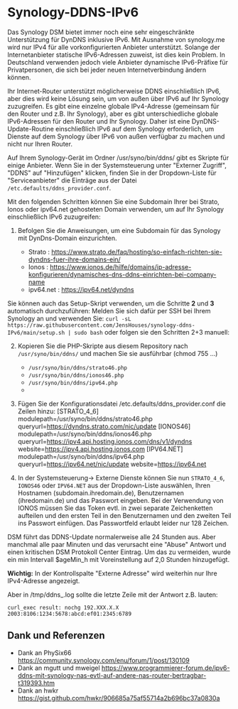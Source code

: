 # Synology-DDNS-IPv6
Das Synology DSM bietet immer noch eine sehr eingeschränkte Unterstützung für DynDNS inklusive IPv6. Mit Ausnahme von synology.me wird nur IPv4 für alle vorkonfigurierten Anbieter unterstützt. Solange der Internetanbieter statische IPv6-Adressen zuweist, ist dies kein Problem. In Deutschland verwenden jedoch viele Anbieter dynamische IPv6-Präfixe für Privatpersonen, die sich bei jeder neuen Internetverbindung ändern können.

Ihr Internet-Router unterstützt möglicherweise DDNS einschließlich IPv6, aber dies wird keine Lösung sein, um von außen über IPv6 auf Ihr Synology zuzugreifen. Es gibt eine einzelne globale IPv4-Adresse (gemeinsam für den Router und z.B. Ihr Synology), aber es gibt unterschiedliche globale IPv6-Adressen für den Router und Ihr Synology. Daher ist eine DynDNS-Update-Routine einschließlich IPv6 auf dem Synology erforderlich, um Dienste auf dem Synology über IPv6 von außen verfügbar zu machen und nicht nur Ihren Router.

Auf Ihrem Synology-Gerät im Ordner /usr/syno/bin/ddns/ gibt es Skripte für einige Anbieter. Wenn Sie in der Systemsteuerung unter "Externer Zugriff", "DDNS" auf "Hinzufügen" klicken, finden Sie in der Dropdown-Liste für "Serviceanbieter" die Einträge aus der Datei `/etc.defaults/ddns_provider.conf`.

Mit den folgenden Schritten können Sie eine Subdomain Ihrer bei Strato, Ionos oder ipv64.net gehosteten Domain verwenden, um auf Ihr Synology einschließlich IPv6 zuzugreifen:
1) Befolgen Sie die Anweisungen, um eine Subdomain für das Synology mit DynDns-Domain einzurichten.

   - Strato    : https://www.strato.de/faq/hosting/so-einfach-richten-sie-dyndns-fuer-ihre-domains-ein/
   - Ionos     : https://www.ionos.de/hilfe/domains/ip-adresse-konfigurieren/dynamisches-dns-ddns-einrichten-bei-company-name
   - ipv64.net : https://ipv64.net/dyndns

Sie können auch das Setup-Skript verwenden, um die Schritte **2** und **3** automatisch durchzuführen:
Melden Sie sich dafür per SSH bei Ihrem Synology an und verwenden Sie:
`curl -sL https://raw.githubusercontent.com/JensHouses/synology-ddns-IPv6/main/setup.sh | sudo bash`
oder folgen sie den Schritten 2+3 manuell:

2) Kopieren Sie die PHP-Skripte aus diesem Repository nach `/usr/syno/bin/ddns/` und machen Sie sie ausführbar (chmod 755 ...)
   - `/usr/syno/bin/ddns/strato46.php`
   - `/usr/syno/bin/ddns/ionos46.php`
   - `/usr/syno/bin/ddns/ipv64.php`
   - 
3) Fügen Sie der Konfigurationsdatei /etc.defaults/ddns_provider.conf die Zeilen hinzu:
       [STRATO_4_6]
         modulepath=/usr/syno/bin/ddns/strato46.php
         queryurl=https://dyndns.strato.com/nic/update
       [IONOS46]
         modulepath=/usr/syno/bin/ddns/ionos46.php
         queryurl=https://ipv4.api.hosting.ionos.com/dns/v1/dyndns
         website=https://ipv4.api.hosting.ionos.com
       [IPV64.NET]
         modulepath=/usr/syno/bin/ddns/ipv64.php
         queryurl=https://ipv64.net/nic/update
         website=https://ipv64.net
   
5) In der Systemsteuerung-> Externe Dienste können Sie nun `STRATO_4_6`, `IONOS46` oder `IPV64.NET` aus der Dropdown-Liste auswählen, Ihren Hostnamen (subdomain.ihredomain.de), Benutzernamen (ihredomain.de) und das Passwort eingeben.
   Bei der Verwendung von IONOS müssen Sie das Token evtl. in zwei separate Zeichenketten aufteilen und den ersten Teil in den Benutzernamen und den zweiten Teil ins Passwort einfügen. Das Passwortfeld erlaubt leider nur 128 Zeichen.

DSM führt das DDNS-Update normalerweise alle 24 Stunden aus. Aber manchmal alle paar Minuten und das verursacht eine "Abuse" Antwort und einen kritischen DSM Protokoll Center Eintrag. Um das zu vermeiden, wurde ein min Intervall $ageMin_h mit Voreinstellung auf 2,0 Stunden hinzugefügt.

**Wichtig:** In der Kontrollspalte "Externe Adresse" wird weiterhin nur Ihre IPv4-Adresse angezeigt.

Aber in /tmp/ddns_<dienstname>.log sollte die letzte Zeile mit der Antwort z.B. lauten:

`curl_exec result: nochg 192.XXX.X.X 2003:8106:1234:5678:abcd:ef01:2345:6789`

## Dank und Referenzen
- Dank an PhySix66 https://community.synology.com/enu/forum/1/post/130109
- Dank an mgutt und mweigel https://www.programmierer-forum.de/ipv6-ddns-mit-synology-nas-evtl-auf-andere-nas-router-bertragbar-t319393.htm
- Dank an hwkr https://gist.github.com/hwkr/906685a75af55714a2b696bc37a0830a

